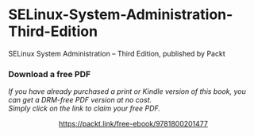 


# SELinux-System-Administration-Third-Edition
SELinux System Administration – Third Edition, published by Packt
### Download a free PDF

 <i>If you have already purchased a print or Kindle version of this book, you can get a DRM-free PDF version at no cost.<br>Simply click on the link to claim your free PDF.</i>
<p align="center"> <a href="https://packt.link/free-ebook/9781800201477">https://packt.link/free-ebook/9781800201477 </a> </p>